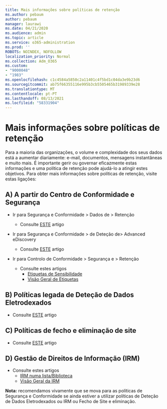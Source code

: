 ```yaml
---
title: Mais informações sobre políticas de retenção
ms.author: pebaum
author: pebaum
manager: laurawi
ms.date: 04/21/2020
ms.audience: admin
ms.topic: article
ms.service: o365-administration
ms.prod: ''
ROBOTS: NOINDEX, NOFOLLOW
localization_priority: Normal
ms.collection: Adm_O365
ms.custom:
- "9000048"
- "1983"
ms.openlocfilehash: c1c4584a5850c2a11401c4f5bd1c04da3e9b23d6
ms.sourcegitcommit: ab75f66355116e995b3cb5505465b31989339e28
ms.translationtype: MT
ms.contentlocale: pt-PT
ms.lasthandoff: 08/13/2021
ms.locfileid: "58331904"
---
```

# <a name="more-info-about-retention-policies"></a>Mais informações sobre políticas de retenção

Para a maioria das organizações, o volume e complexidade dos seus dados está a aumentar diariamente: e-mail, documentos, mensagens instantâneas e muito mais. É importante gerir ou governar eficazmente estas informações e uma política de retenção pode ajudá-lo a atingir estes objetivos. Para obter mais informações sobre políticas de retenção, visite estas ligações:

## <a name="a-from-security-and-compliance-center"></a>A) A partir do Centro de Conformidade e Segurança

- Ir para Segurança e Conformidade > Dados de > Retenção
  - Consulte [ESTE](https://docs.microsoft.com/microsoft-365/compliance/retention-policies) artigo

- Ir para Segurança e Conformidade > de Deteção de> Advanced eDiscovery 
  - Consulte [ESTE](https://docs.microsoft.com/microsoft-365/compliance/ediscovery-cases) artigo

- Ir para Controlo de Conformidade > Segurança e > Retenção
  - Consulte estes artigos
    - [Etiquetas de Sensibilidade](https://docs.microsoft.com/microsoft-365/compliance/sensitivity-labels)
    - [Visão Geral de Etiquetas](https://docs.microsoft.com/microsoft-365/compliance/labels)

## <a name="b-legacy-ediscovery-policies"></a>B) Políticas legada de Deteção de Dados Eletrodexados

- Consulte [ESTE](https://support.office.com/article/Set-up-an-eDiscovery-Center-in-SharePoint-Online-A18F8975-AA7F-43B4-A7D6-001D14744D8E) artigo

## <a name="c-site-closure-and-deletion-policies"></a>C) Políticas de fecho e eliminação de site

- Consulte [ESTE](https://support.office.com/article/Use-policies-for-site-closure-and-deletion-A8280D82-27FD-48C5-9ADF-8A5431208BA5) artigo  

## <a name="d-information-rights-management-irm"></a>D) Gestão de Direitos de Informação (IRM)

- Consulte estes artigos
  - [IRM numa lista/Biblioteca](https://support.office.com/article/apply-information-rights-management-to-a-list-or-library-3bdb5c4e-94fc-4741-b02f-4e7cc3c54aa1)
  - [Visão Geral da IRM](https://support.office.com/article/create-and-apply-information-management-policies-eb501fe9-2ef6-4150-945a-65a6451ee9e9)

**Nota:** recomendamos vivamente que se mova para as políticas de Segurança e Conformidade se ainda estiver a utilizar políticas de Deteção de Dados Eletrodexados ou IRM ou Fecho de Site e eliminação.

